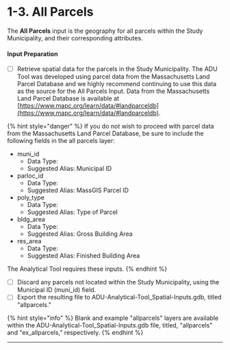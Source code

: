 # 1-3. All Parcels

The **All Parcels** input is the geography for all parcels within the Study Municipality, and their corresponding attributes.

#### Input Preparation

* [ ] Retrieve spatial data for the parcels in the Study Municipality. The ADU Tool was developed using parcel data from the Massachusetts Land Parcel Database and we highly recommend continuing to use this data as the source for the All Parcels Input. Data from the Massachusetts Land Parcel Database is available at [https://www.mapc.org/learn/data/#landparceldb](https://www.mapc.org/learn/data/#landparceldb).

{% hint style="danger" %}
If you do not wish to proceed with parcel data from the Massachusetts Land Parcel Database, be sure to include the following fields in the all parcels layer:

* muni\_id
  * Data Type:
  * Suggested Alias: Municipal ID
* parloc\_id&#x20;
  * Data Type:&#x20;
  * Suggested Alias: MassGIS Parcel ID
* poly\_type
  * Data Type:
  * Suggested Alias: Type of Parcel
* bldg\_area
  * Data Type:
  * Suggested Alias: Gross Building Area&#x20;
* res\_area
  * Data Type:
  * Suggested Alias: Finished Building Area&#x20;

The Analytical Tool requires these inputs.
{% endhint %}

* [ ] Discard any parcels not located within the Study Municipality, using the Municipal ID (muni\_id) field.&#x20;
* [ ] Export the resulting file to ADU-Analytical-Tool\_Spatial-Inputs.gdb, titled "allparcels."

{% hint style="info" %}
Blank and example "allparcels" layers are available within the ADU-Analytical-Tool\_Spatial-Inputs.gdb file, titled, "allparcels" and "ex\_allparcels," respectively.
{% endhint %}



****
